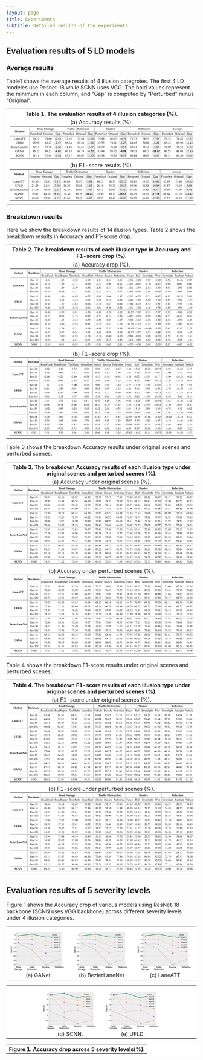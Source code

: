```yaml
---
layout: page
title: Experiments
subtitle: Detailed results of the experiments
---
```


## Evaluation results of 5 LD models 

### Average results

Table1 shows the average results of 4 illusion categroies. The first 4 LD modeles use Resnet-18 while SCNN uses VGG. The bold values represent the minimum in each column, and “Gap” is computed by “Perturbed” minus “Original”.

<div>
<table border="0" style="max-width:100%; border-collapse: collapse; text-align:center; background: rgb(255, 255, 255);">
    <col align="center" width="100%">
    <tr style="border: none">
        <th style="text-align:center; border: none">Table 1. The evaluation results of 4 illusion categories (%).</th>
    </tr>
    <tr style="border: none">
        <td style="background: rgb(255, 255, 255);text-align:center;border: none">
            (a) Accuracy results (%).
            <img src="/assets/img/acc.png">
        </td>
    </tr>
    <tr style="border: none">
        <td style="text-align:center;border: none">
            (b) F1-score results (%).
            <img src="/assets/img/f1.png">
        </td>
    </tr>
</table>
</div>


### Breakdown results

Here we show the breakdown results of 14 illusion types.
Table 2 shows the breakdown results in Accuracy and F1-score drop.

<div>
<table border="0" style="max-width:100%; border-collapse: collapse; text-align:center; background: rgb(255, 255, 255);">
    <col align="center" width="100%">
    <tr style="border: none">
        <th style="text-align:center; border: none">Table 2. The breakdown results of each illusion type in Accuracy and F1-score drop (%).</th>
    </tr>
    <tr style="border: none">
        <td style="text-align:center;border: none">
            (a) Accuracy drop (%).
            <img src="/assets/img/acc_drop.png">
        </td>
    </tr>
    <tr style="border: none">
        <td style="text-align:center;border: none">
            (b) F1-score drop (%).
            <img src="/assets/img/f1_drop.png">
        </td>
    </tr>
</table>
</div>

Table 3 shows the breakdown Accuracy results under original scenes and perturbed scenes.

<div>
<table border="0" style="max-width:100%; border-collapse: collapse; text-align:center; background: rgb(255, 255, 255);">
    <col align="center" width="100%">
    <tr style="border: none">
        <th style="text-align:center; border: none">Table 3. The breakdown Accuracy results of each illusion type under original scenes and perturbed scenes (%).</th>
    </tr>
    <tr style="border: none">
        <td style="text-align:center;border: none">
            (a) Accuracy under original scenes (%).
            <img src="/assets/img/acc_original.png">
        </td>
    </tr>
    <tr style="border: none">
        <td style="text-align:center;border: none">
            (b) Accuracy under perturbed scenes (%).
            <img src="/assets/img/acc_perturbed.png">
        </td>
    </tr>
</table>
</div>

Table 4 shows the breakdown F1-score results under original scenes and perturbed scenes.

<div>
<table border="0" style="max-width:100%; border-collapse: collapse; text-align:center; background: rgb(255, 255, 255);">
    <col align="center" width="100%">
    <tr style="border: none">
        <th style="text-align:center; border: none">Table 4. The breakdown F1-score results of each illusion type under original scenes and perturbed scenes (%).</th>
    </tr>
    <tr style="border: none">
        <td style="text-align:center;border: none">
            (a) F1-score under original scenes (%).
            <img src="/assets/img/f1_original.png">
        </td>
    </tr>
    <tr style="border: none">
        <td style="text-align:center;border: none">
            (b) F1-score under perturbed scenes (%).
            <img src="/assets/img/f1_perturbed.png">
        </td>
    </tr>
</table>
</div>

## Evaluation results of 5 severity levels

Figure 1 shows the Accuracy drop of various models using ResNet-18 backbone (SCNN uses VGG backbone) across different severity levels under 4 illusion categories.

<div>
<table border="0" style="max-width:100%; border-collapse: collapse; text-align:center; background: rgb(255, 255, 255);">
    <col align="center" width="33%">
    <col align="center" width="33%">
    <col align="center" width="33%">
    <tr style="border: none">
        <td style="text-align:center;border: none">
            <img src="/assets/img/ganet-final_exp_res18_s8.png">
            (a) GANet
        </td>
        <td style="text-align:center;border: none">
            <img src="/assets/img/ganet-final_exp_res18_s8.png">
            (b) BezierLaneNet
        </td>
        <td style="text-align:center;border: none">
            <img src="/assets/img/ganet-final_exp_res18_s8.png">
            (c) LaneATT
        </td>
    </tr>
</table>
</div>

<div>
<table border="0" style="max-width:100%; border-collapse: collapse; text-align:center; background: rgb(255, 255, 255);">
    <col align="center" width="17%">
    <col align="center" width="33%">
    <col align="center" width="33%">
    <col align="center" width="17%">
    <tr style="border: none">
        <td style="text-align:center;border: none">
        </td>
        <td style="text-align:center;border: none">
            <img src="/assets/img/SCNN-vgg16.png">
            (d) SCNN.
        </td>
        <td style="text-align:center;border: none">
            <img src="/assets/img/SCNN-vgg16.png">
            (e) UFLD.
        </td>
        <td style="text-align:center;border: none">
        </td>
    </tr>
</table>
</div>
<div>
<table border="0" style="max-width:100%; border-collapse: collapse; text-align:center; background: rgb(255, 255, 255);">
    <col align="center" width="100%">
    <tr style="border: none">
        <th style="text-align:center; border: none">
        Figure 1. Accuracy drop across 5 severity levels(%).
        </th>
    </tr>
</table>
</div>